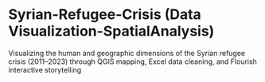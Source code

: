 # Syrian-Refugee-Crisis (Data Visualization-SpatialAnalysis)
Visualizing the human and geographic dimensions of the Syrian refugee crisis (2011–2023) through QGIS mapping, 
Excel data cleaning, and Flourish interactive storytelling
